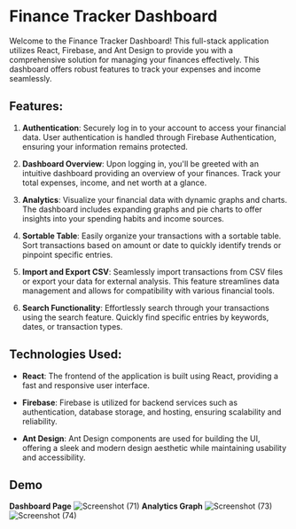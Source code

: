 # Finance Tracker Dashboard 

Welcome to the Finance Tracker Dashboard! This full-stack application utilizes React, Firebase, and Ant Design to provide you with a comprehensive solution for managing your finances effectively. This dashboard offers robust features to track your expenses and income seamlessly.

## Features:

1. **Authentication**: Securely log in to your account to access your financial data. User authentication is handled through Firebase Authentication, ensuring your information remains protected.

2. **Dashboard Overview**: Upon logging in, you'll be greeted with an intuitive dashboard providing an overview of your finances. Track your total expenses, income, and net worth at a glance.

3. **Analytics**: Visualize your financial data with dynamic graphs and charts. The dashboard includes expanding graphs and pie charts to offer insights into your spending habits and income sources.

4. **Sortable Table**: Easily organize your transactions with a sortable table. Sort transactions based on amount or date to quickly identify trends or pinpoint specific entries.

5. **Import and Export CSV**: Seamlessly import transactions from CSV files or export your data for external analysis. This feature streamlines data management and allows for compatibility with various financial tools.

6. **Search Functionality**: Effortlessly search through your transactions using the search feature. Quickly find specific entries by keywords, dates, or transaction types.

## Technologies Used:

- **React**: The frontend of the application is built using React, providing a fast and responsive user interface.

- **Firebase**: Firebase is utilized for backend services such as authentication, database storage, and hosting, ensuring scalability and reliability.

- **Ant Design**: Ant Design components are used for building the UI, offering a sleek and modern design aesthetic while maintaining usability and accessibility.

## Demo
**Dashboard Page**
![Screenshot (71)](https://github.com/aditi755/FinTracker/assets/107920147/6170f983-94e6-47f2-bad1-2e528068f03f)
**Analytics Graph**
![Screenshot (73)](https://github.com/aditi755/FinTracker/assets/107920147/12d1cade-4405-4607-887c-2fdf1837b374)
![Screenshot (74)](https://github.com/aditi755/FinTracker/assets/107920147/6249d381-803c-4ec0-ae40-3d2f8e591037)

